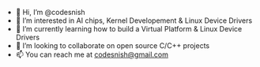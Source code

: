 - 👋 Hi, I’m @codesnish
- 👀 I’m interested in AI chips, Kernel Developement & Linux Device Drivers
- 🌱 I’m currently learning how to build a Virtual Platform & Linux Device Drivers
- 💞️ I’m looking to collaborate on open source C/C++ projects
- 📫 You can reach me at codesnish@gmail.com

<!---
codesnish/codesnish is a ✨ special ✨ repository because its `README.md` (this file) appears on your GitHub profile.
You can click the Preview link to take a look at your changes.
--->
